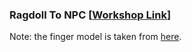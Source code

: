 ### Ragdoll To NPC [[Workshop Link][workshopLink]]
Note: the finger model is taken from [here](https://gamebanana.com/mods/212872).

[workshopLink]: https://steamcommunity.com/sharedfiles/filedetails/?id=2292308929